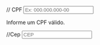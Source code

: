 // CPF
<input id="cpf" name="cpf" uniquecpf="true" minlength="14" validarobrigatoriedadecpf="true" 
data-msg-minlength="CPF inválido." placeholder="Ex: 000.000.000-00" class="form-control cpf error" 
type="text" value="" maxlength="14" autocomplete="off" aria-invalid="true">

<label id="cpf-error" class="error" for="cpf">Informe um CPF válido.</label>

//Cep
<input id="cep" name="cep" data-numero="numero" data-bairro="bairro" data-uf-label="cidadeUsuarioUF" minlength="9" 
data-logradouro="logradouro" data-msg-minlength="CEP inválido." data-uf-id="estadoUsuarioId" placeholder="CEP" 
class="form-control cep valid" data-cidade-id="cidadeUsuarioId" data-cidade-label="cidadeUsuarioNome" required="true" type="text" value="" 
maxlength="9" autocomplete="off" aria-required="true" aria-invalid="false">